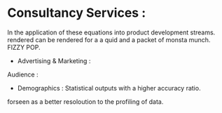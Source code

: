 # Consultancy Services :

In the application of these equations into product development streams. rendered can be rendered for a a quid and a packet of monsta munch. FIZZY POP.


*  Advertising & Marketing : 

Audience : 
- Demographics : Statistical outputs with a higher accuracy ratio.




forseen as a better resoloution to the profiling of data. 
